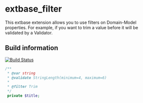 extbase_filter
===================

This extbase extension allows you to use filters on Domain-Model properties. For example, if you want to trim a value before it will be validated by a Validator.

## Build information
[![Build Status](https://travis-ci.org/AOEpeople/extbase_filter.svg?branch=master)](https://travis-ci.org/AOEpeople/extbase_filter)

```php
/**
 * @var string
 * @validate StringLength(minimum=4, maximum=6)
 * 
 * @filter Trim
 */
 private $title;
```


